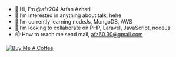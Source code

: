- 👋 Hi, I’m @afz204 Arfan Azhari
- 👀 I’m interested in anything about talk, hehe
- 🌱 I’m currently learning nodeJs, MongoDB, AWS
- 💞️ I’m looking to collaborate on PHP, Laravel, JavaScript, nodeJs
- 📫 How to reach me send mail, afz60.30@gmail.com

<p><a href="https://www.buymeacoffee.com/rfanazhari" rel="nofollow"><img src="https://camo.githubusercontent.com/28aae05a0fba45679e8e27d90609601e249b64a5fe30dfef05495de4f4e318d4/68747470733a2f2f63646e2e6275796d6561636f666665652e636f6d2f627574746f6e732f76322f64656661756c742d79656c6c6f772e706e67" alt="Buy Me A Coffee" data-canonical-src="https://cdn.buymeacoffee.com/buttons/v2/default-yellow.png" style="max-width:100%;"></a></p>

<!---
afz204/afz204 is a ✨ special ✨ repository because its `README.md` (this file) appears on your GitHub profile.
You can click the Preview link to take a look at your changes.
--->
